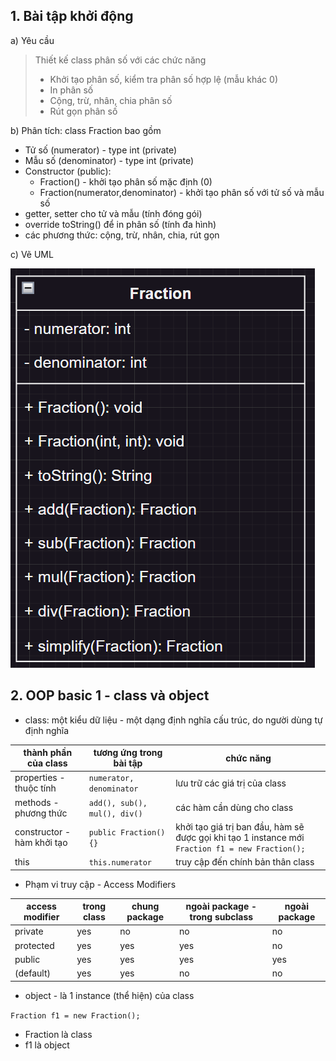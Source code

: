 ## 1. Bài tập khởi động
a) Yêu cầu
> Thiết kế class phân số với các chức năng
> - Khởi tạo phân số, kiểm tra phân số hợp lệ (mẫu khác 0)
> - In phân số
> - Cộng, trừ, nhân, chia phân số
> - Rút gọn phân số

b) Phân tích: class Fraction bao gồm
+ Tử số (numerator) - type int (private)
+ Mẫu số (denominator) - type int (private)
+ Constructor (public):
    + Fraction() - khởi tạo phân số mặc định (0)
    + Fraction(numerator,denominator) - khởi tạo phân số với tử số và mẫu số
+ getter, setter cho tử và mẫu (tính đóng gói)
+ override toString() để in phân số (tính đa hình)
+ các phương thức: cộng, trừ, nhân, chia, rút gọn

c) Vẽ UML

![fraction-uml](./fraction-uml.png)

## 2. OOP basic 1 - class và object 
- class: một kiểu dữ liệu - một dạng định nghĩa cấu trúc, do người dùng tự định nghĩa

|thành phần của class|tương ứng trong bài tập|chức năng|
|--|--|--|
|properties - thuộc tính|``numerator, denominator``|lưu trữ các giá trị của class|
|methods - phương thức| ``add(), sub(), mul(), div()``|các hàm cần dùng cho class|
|constructor - hàm khởi tạo|``public Fraction(){}``|khởi tạo giá trị ban đầu, hàm sẽ được gọi khi tạo 1 instance mới ``Fraction f1 = new Fraction();``|
|this|``this.numerator``|truy cập đến chính bản thân class|

- Phạm vi truy cập -  Access Modifiers

|access modifier|trong class|chung package|ngoài package - trong subclass|ngoài package|
|--|--|--|--|--|
|private|yes|no|no|no|
|protected|yes|yes|yes|no|
|public|yes|yes|yes|yes|
|(default)|yes|yes|no|no|

- object - là 1 instance (thể hiện) của class

 ``Fraction f1 = new Fraction();``
   + Fraction là class
   + f1 là object 

